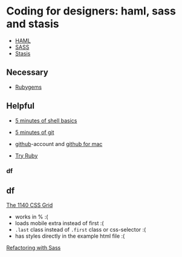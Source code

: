 
# Coding for designers: haml, sass and stasis

- [HAML](http://haml.info/)
- [SASS](http://sass-lang.com/)
- [Stasis](http://stasis.me/)

## Necessary

- [Rubygems](http://rubygems.org/pages/download)

## Helpful

- [5 minutes of shell basics](http://community.linuxmint.com/tutorial/view/100)

- [5 minutes of git](http://git-scm.com/video/what-is-version-control)

- [github](http://github.com)-account and [github for mac](http://mac.github.com/) 

- [Try Ruby](http://tryruby.org/)

### df

## df

[The 1140 CSS Grid](http://cssgrid.net/)

- works in % :(
- loads mobile extra instead of first :(
- `.last` class instead of `.first` class or css-selector :(
- has styles directly in the example html file :(

[Refactoring with Sass](http://awardwinningfjords.com/2009/03/14/refactoring-with-sass.html)